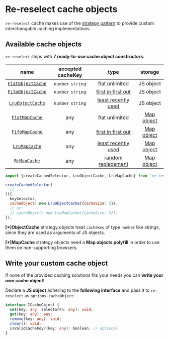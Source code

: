 # Re-reselect cache objects

`re-reselect` cache makes use of the [strategy pattern][wiki-strategy-pattern] to provide custom interchangable caching implementations.

## Available cache objects

`re-reselect` ships with **7 ready-to-use cache object constructors**:

|                   name                    | accepted cacheKey |                 type                  |            storage             |
| :---------------------------------------: | :---------------: | :-----------------------------------: | :----------------------------: |
| [`FlatObjectCache`](./FlatObjectCache.js) | `number` `string` |            flat unlimited             |           JS object            |
| [`FifoObjectCache`](./FifoObjectCache.js) | `number` `string` | [first in first out][docs-fifo-cache] |           JS object            |
|  [`LruObjectCache`](./LruObjectCache.js)  | `number` `string` | [least recently used][docs-lru-cache] |           JS object            |
|    [`FlatMapCache`](./FlatMapCache.js)    |        any        |            flat unlimited             | [Map object][docs-mozilla-map] |
|    [`FifoMapCache`](./FifoMapCache.js)    |        any        | [first in first out][docs-fifo-cache] | [Map object][docs-mozilla-map] |
|     [`LruMapCache`](./LruMapCache.js)     |        any        | [least recently used][docs-lru-cache] | [Map object][docs-mozilla-map] |
|      [`RrMapCache`](./RrMapCache.js)      |        any        |  [random replacement][docs-rr-cache]  | [Map object][docs-mozilla-map] |

<!-- prettier-ignore -->
```js
import {createCachedSelector, LruObjectCache, LruMapCache} from 're-reselect';

createCachedSelector(
  // ...
)({
  keySelector,
  cacheObject: new LruObjectCache({cacheSize: 5}),
  // or:
  // cacheObject: new LruMapCache({cacheSize: 5}),
});
```

**[*]ObjectCache** strategy objects treat `cacheKey` of type `number` like strings, since they are used as arguments of JS objects.

**[*]MapCache** strategy objects need a **Map objects polyfill** in order to use them on non-supporting browsers.

## Write your custom cache object

If none of the provided caching solutions fits your needs you can **write your own cache object!**

Declare a **JS object** adhering to the **following interface** and pass it to `re-reselect` as `options.cacheObject`:

```ts
interface ICacheObject {
  set(key: any, selectorFn: any): void;
  get(key: any): any;
  remove(key: any): void;
  clear(): void;
  isValidCacheKey?(key: any): boolean; // optional
}
```

[docs-strategy-object]: https://sourcemaking.com/design_patterns/strategy
[wiki-strategy-pattern]: https://en.wikipedia.org/wiki/Strategy_pattern
[docs-fifo-cache]: https://en.wikipedia.org/wiki/Cache_replacement_policies#First_in_first_out_(FIFO)
[docs-lru-cache]: https://en.wikipedia.org/wiki/Cache_replacement_policies#Least_recently_used_(LRU)
[docs-rr-cache]: https://en.wikipedia.org/wiki/Cache_replacement_policies#Random_replacement_(RR)
[docs-mozilla-map]: https://developer.mozilla.org/en-US/docs/Web/JavaScript/Reference/Global_Objects/Map
